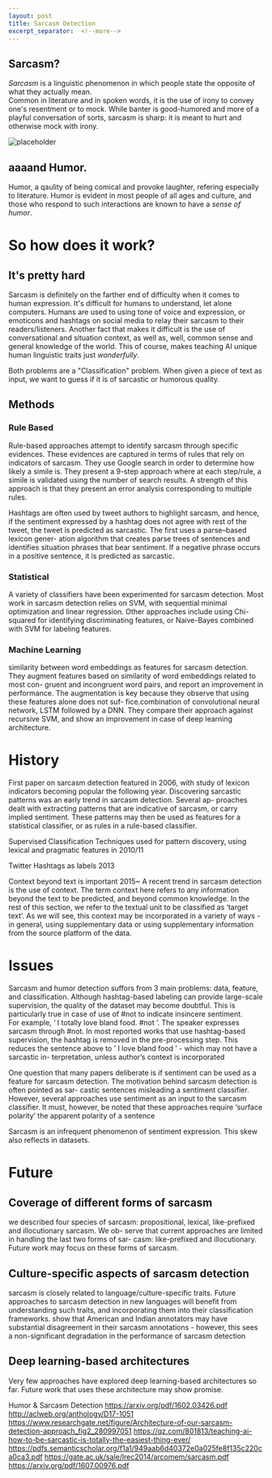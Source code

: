 ```yaml
---
layout: post
title: Sarcasm Detection
excerpt_separator:  <!--more-->
---
```


## Sarcasm?

<em>Sarcasm</em> is a linguistic phenomenon in which  people  state  the  opposite  of  what  they  actually  mean.  
Common in literature and in spoken words, it is the use of irony to convey one's resentment or to mock. While banter is good-humored and more of a playful conversation of sorts, sarcasm is sharp: it is meant to hurt and otherwise mock with irony.

![placeholder](https://blogs.nvidia.com/wp-content/uploads/2018/01/twitter-taggedsarcasm2.png)

## aaaand Humor.

Humor, a qaulity of being comical and provoke laughter, refering especially to literature. Humor is evident in most people of all ages and culture, and those who respond to such interactions are known to have a <em>sense of humor</em>.

# So how does it work?

## It's pretty hard
Sarcasm is definitely on the farther end of difficulty when it comes to human expression. It's difficult for humans to understand, let alone computers. Humans are used to using tone of voice and expression, or emoticons and hashtags on social media to relay their sarcasm to their readers/listeners. Another fact that makes it difficult is the use of conversational and situation context, as well as, well, common sense and general knowledge of the world. This of course, makes teaching AI unique human linguistic traits just <em> wonderfully</em>. 

Both problems are a "Classification" problem. When given a piece of text as input, we want to guess if it is of sarcastic or humorous quality. 

## Methods

### Rule Based
Rule-based approaches attempt to identify sarcasm through specific evidences. These
evidences are captured in terms of rules that rely on indicators of sarcasm. They  use  Google  search  in  order  to  determine  how  likely  a
simile is. They present a 9-step approach where at each step/rule, a simile is validated
using the number of search results. A strength of this approach is that they present an
error analysis corresponding to multiple rules.

 Hashtags are often used
by  tweet  authors  to  highlight  sarcasm,  and  hence,  if  the  sentiment  expressed  by  a
hashtag does not agree with rest of the tweet, the tweet is predicted as sarcastic.
 The first uses a parse–based lexicon gener-
ation algorithm that creates parse trees of sentences and identifies situation phrases
that bear sentiment. If a negative phrase occurs in a positive sentence, it is predicted
as sarcastic. 

### Statistical
A variety of classifiers have been experimented for sarcasm
detection. Most work in sarcasm detection relies on SVM, with sequential minimal optimization and linear regression. Other approaches include using Chi-squared for identifying discriminating features, or Naive-Bayes combined with SVM for labeling features. 

### Machine Learning
similarity between word embeddings as features for sarcasm detection.
They augment features based on similarity of word embeddings related to most con-
gruent and incongruent word pairs, and report an improvement in performance. The
augmentation is key because they observe that using these features alone does not suf-
fice.combination of convolutional neural network,
LSTM followed by a DNN. They compare their approach against recursive SVM, and
show an improvement in case of deep learning architecture.

# History
First paper on sarcasm detection featured in 2006, with study of lexicon indicators becoming popular the following year. 
Discovering sarcastic patterns was an early trend in sarcasm detection. Several ap-
proaches dealt with extracting patterns that are indicative of sarcasm, or carry implied
sentiment. These patterns may then be used as features for a statistical classifier, or
as rules in a rule-based classifier.

Supervised Classification Techniques used for pattern discovery, using lexical and pragmatic features in 2010/11

Twitter Hashtags as labels 2013

Context beyond text is important 2015~
A recent trend in sarcasm detection is the use of context. The term context here refers
to any information beyond the text to be predicted, and beyond common knowledge. In
the rest of this section, we refer to the textual unit to be classified as ‘target text’. As
we will see, this context may be incorporated in a variety of ways - in general, using
supplementary data or using supplementary information from the source platform of
the data.

# Issues
Sarcasm and humor detection suffors from 3 main problems: data, feature, and classification.
Although hashtag-based labeling can provide large-scale supervision, the quality of the
dataset may become doubtful. This is particularly true in case of use of #not to indicate
insincere sentiment.  
For example, ‘
I totally love bland
food. #not
’. The speaker expresses sarcasm through #not. In most reported works that
use hashtag-based supervision, the hashtag is removed in the pre-processing step. This
reduces the sentence above to ’
I love bland food
’ - which may not have a sarcastic in-
terpretation, unless author’s context is incorporated

One question that many papers deliberate is if sentiment can be used as a feature for
sarcasm detection. The motivation behind sarcasm detection is often pointed as sar-
castic sentences misleading a sentiment classifier. However, several approaches use
sentiment as an input to the sarcasm classifier. It must, however, be noted that these
approaches require ‘surface polarity’  the apparent polarity of a sentence

Sarcasm is an infrequent phenomenon of sentiment expression. This skew also reflects
in datasets.

# Future


## Coverage of different forms of sarcasm
 we described four species
of sarcasm: propositional, lexical, like-prefixed and illocutionary sarcasm. We ob-
serve that current approaches are limited in handling the last two forms of sar-
casm:  like-prefixed  and  illocutionary.  Future  work  may  focus  on  these  forms  of
sarcasm.

## Culture-specific aspects of sarcasm detection
sarcasm is closely related to language/culture-specific traits. Future approaches to
sarcasm detection in new languages will benefit from understanding such traits,
and  incorporating  them  into  their  classification  frameworks. 
show that American and Indian annotators may have substantial disagreement in
their sarcasm annotations - however, this sees a non-significant degradation in the
performance of sarcasm detection

## Deep learning-based architectures
Very few approaches have explored deep
learning-based architectures so far. Future work that uses these architecture may
show promise.


Humor & Sarcasm Detection
https://arxiv.org/pdf/1602.03426.pdf
http://aclweb.org/anthology/D17-1051
https://www.researchgate.net/figure/Architecture-of-our-sarcasm-detection-approach_fig2_280997051
https://qz.com/801813/teaching-ai-how-to-be-sarcastic-is-totally-the-easiest-thing-ever/
https://pdfs.semanticscholar.org/f1a1/949aab6d40372e0a025fe8f135c220ca0ca3.pdf
https://gate.ac.uk/sale/lrec2014/arcomem/sarcasm.pdf
https://arxiv.org/pdf/1607.00976.pdf
